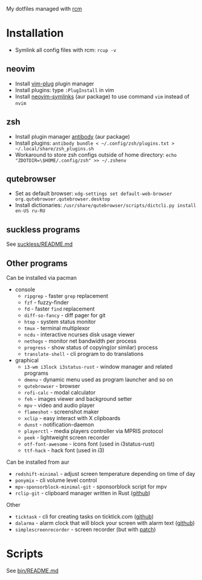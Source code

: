 My dotfiles managed with [rcm](https://github.com/thoughtbot/rcm)

# Installation
* Symlink all config files with rcm: `rcup -v`
## neovim
* Install [vim-plug](https://github.com/junegunn/vim-plug) plugin manager
* Install plugins: type `:PlugInstall` in vim
* Install [neovim-symlinks](https://aur.archlinux.org/packages/neovim-plug/) (aur package) to use command `vim` instead of `nvim`
## zsh
* Install plugin manager [antibody](https://aur.archlinux.org/packages/antibody) (aur package)
* Install plugins: `antibody bundle < ~/.config/zsh/plugins.txt > ~/.local/share/zsh_plugins.sh`
* Workaround to store zsh configs outside of home directory: `echo "ZDOTDIR=\$HOME/.config/zsh" >> ~/.zshenv`
## qutebrowser
* Set as default browser: `xdg-settings set default-web-browser org.qutebrowser.qutebrowser.desktop`
* Install dictionaries: `/usr/share/qutebrowser/scripts/dictcli.py install en-US ru-RU`
## suckless programs
See [suckless/README.md](suckless/README.md)

## Other programs
Can be installed via pacman
* console
    * `ripgrep` - faster `grep` replacement
    * `fzf` - fuzzy-finder
    * `fd` - faster `find` replacement
    * `diff-so-fancy` - diff pager for git
    * `htop` - system status monitor
    * `tmux` - terminal multiplexor
    * `ncdu` - interactive ncurses disk usage viewer
    * `nethogs` - monitor net bandwidth per process
    * `progress` - show status of copying(or similar) process
    * `translate-shell` - cli program to do translations
* graphical
    * `i3-wm i3lock i3status-rust` - window manager and related programs
    * `dmenu` - dynamic menu used as program launcher and so on
    * `qutebrowser` - browser
    * `rofi-calc` - modal calculator
    * `feh` - images viewer and background setter
    * `mpv` - video and audio player
    * `flameshot` - screenshot maker
    * `xclip` - easy interact with X clipboards
    * `dunst` - notification-daemon
    * `playerctl` - media players controller via MPRIS protocol
    * `peek` - lightweight screen recorder
    * `otf-font-awesome` - icons font (used in i3status-rust)
    * `ttf-hack` - hack font (used in i3)

Can be installed from aur
* `redshift-minimal` - adjust screen temperature depending on time of day
* `ponymix` - cli volume level control
* `mpv-sponsorblock-minimal-git` - sponsorblock script for mpv
* `rclip-git` - clipboard manager written in Rust ([github](https://github.com/UnkwUsr/rclip))

Other
* `ticktask` - cli for creating tasks on ticktick.com ([github](https://github.com/UnkwUsr/ticktask))
* `dalarma` - alarm clock that will block your screen with alarm text ([github](https://github.com/UnkwUsr/dalarma))
* `simplescreenrecorder` - screen recorder (but with [patch](https://github.com/MaartenBaert/ssr/pull/960))

# Scripts
See [bin/README.md](bin/README.md)
